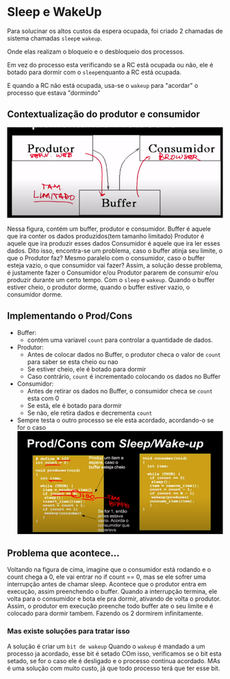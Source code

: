 # Sleep e WakeUp
Para solucinar os altos custos da espera ocupada, foi criado 2 chamadas de sistema chamadas `sleep`e `wakeup`.

Onde elas realizam o bloqueio e o desbloqueio dos processos.

Em vez do processo esta verificando se a RC está ocupada ou não, ele é botado para dormir com o `sleep`enquanto a RC está ocupada.

E quando a RC não está ocupada, usa-se o `wakeup` para "acordar" o processo que estava "dormindo"

## Contextualização do produtor e consumidor
![Exemplo](./images/Screenshot%20from%202022-09-16%2019-37-43.png)

Nessa figura, contém um buffer, produtor e consumidor.
Buffer é aquele que ira conter os dados produzidos(tem tamanho limitado)
Produtor é aquele que ira produzir esses dados
Consumidor é aquele que ira ler esses dados.
Dito isso, encontra-se um problema, caso o buffer atinja seu limite, o que o Produtor faz?
Mesmo paralelo com o consumidor, caso o buffer esteja vazio, o que consumidor vai fazer?
Assim, a solução desse problema, é justamente fazer o Consumidor e/ou Produtor pararem de consumir e/ou produzir durante um certo tempo. Com o `sleep` e `wakeup`. Quando o buffer estiver cheio, o produtor dorme, quando o buffer estiver vazio, o consumidor dorme.

## Implementando o Prod/Cons
- Buffer:
    - contém uma variavel `count` para controlar a quantidade de dados.
- Produtor:
    - Antes de colocar dados no Buffer, o produtor checa o valor de `count` para saber se esta cheio ou nao
    - Se estiver cheio, ele é botado para dormir
    - Caso contrário, `count` é incrementado colocando os dados no Buffer
- Consumidor:
    - Antes de retirar os dados no Buffer, o consumidor checa se `count` esta com 0
    - Se está, ele é botado para dormir
    - Se não, ele retira dados e decrementa `count`
- Sempre testa o outro processo se ele esta acordado, acordando-o se for o caso
![Exemplo](./images/Screenshot%20from%202022-09-16%2020-06-46.png)

## Problema que acontece...
Voltando na figura de cima, imagine que o consumidor está rodando e o count chega a 0, ele vai entrar no if count == 0, mas se ele sofrer uma interrupção antes de chamar sleep. Acontece que o produtor entra em execução, assim preenchendo o buffer. 
Quando a interrupção termina, ele volta para o consumidor e bota ele pra dormir, ativando de volta o produtor.
Assim, o produtor em execução preenche todo buffer ate o seu limite e é colocado para dormir tambem.
Fazendo os 2 dormirem infinitamente.
### Mas existe soluções para tratar isso
A solução é criar um `bit de wakeup` 
Quando o `wakeup` é mandado a um processo ja acordado, esse bit é setado
COm isso, verificamos se o bit esta setado, se for o caso ele é desligado e o processo continua acordado.
MAs é uma solução com muito custo, já que todo processo terá que ter esse bit.